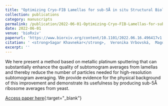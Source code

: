 ```yaml
---
title: "Optimizing Cryo-FIB Lamellas for sub-5Å in situ Structural Biology"
collection: publications
category: manuscripts
permalink: /publication/2022-06-01-Optimizing-Cryo-FIB-Lamellas-for-sub-5-in-situ-Structural-Biology
date: 2022-06-01
venue: 'bioRxiv'
paperurl: 'https://www.biorxiv.org/content/10.1101/2022.06.16.496417v1'
citation: ' <strong>Sagar Khavnekar</strong>,  Veronika Vrbovská,  Magda Zaoralová,  Ron Kelley,  Florian Beck,  Sven Klumpe,  Abhay Kotecha,  Jürgen Plitzko,  Philipp Erdmann, &quot;Optimizing Cryo-FIB Lamellas for sub-5Å in situ Structural Biology.&quot; bioRxiv, 2022.'
excerpt: ''
---
```


We here present a method based on metallic platinum sputtering that can substantially enhance the quality of subtomogram averages from lamellas and thereby reduce the number of particles needed for high-resolution subtomogram averaging. We provide evidence for the physical background of this improvement and demonstrate its usefulness by producing sub-5Å ribosome averages from yeast.

[Access paper here](https://www.biorxiv.org/content/10.1101/2022.06.16.496417v1){:target="_blank"}
